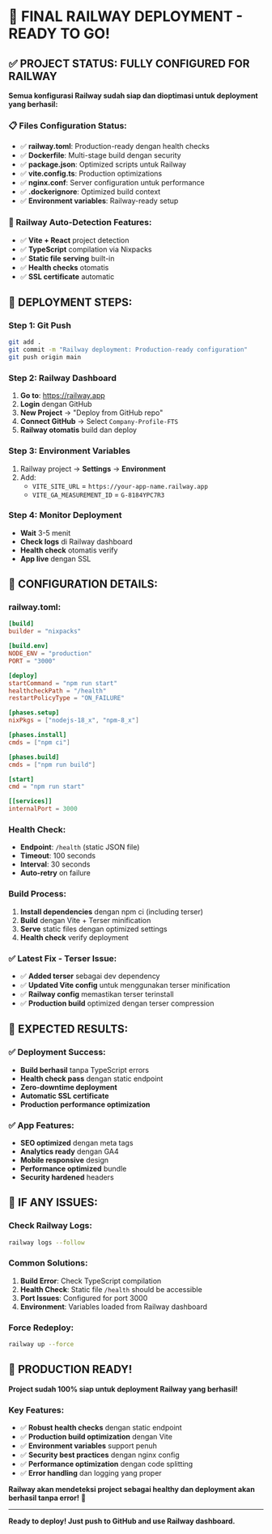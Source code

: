 # 🚀 FINAL RAILWAY DEPLOYMENT - READY TO GO!

## ✅ PROJECT STATUS: FULLY CONFIGURED FOR RAILWAY

**Semua konfigurasi Railway sudah siap dan dioptimasi untuk deployment yang berhasil:**

### **📋 Files Configuration Status:**

- ✅ **railway.toml**: Production-ready dengan health checks
- ✅ **Dockerfile**: Multi-stage build dengan security
- ✅ **package.json**: Optimized scripts untuk Railway
- ✅ **vite.config.ts**: Production optimizations
- ✅ **nginx.conf**: Server configuration untuk performance
- ✅ **.dockerignore**: Optimized build context
- ✅ **Environment variables**: Railway-ready setup

### **🎯 Railway Auto-Detection Features:**

- ✅ **Vite + React** project detection
- ✅ **TypeScript** compilation via Nixpacks
- ✅ **Static file serving** built-in
- ✅ **Health checks** otomatis
- ✅ **SSL certificate** automatic

## 🚀 DEPLOYMENT STEPS:

### **Step 1: Git Push**

```bash
git add .
git commit -m "Railway deployment: Production-ready configuration"
git push origin main
```

### **Step 2: Railway Dashboard**

1. **Go to**: https://railway.app
2. **Login** dengan GitHub
3. **New Project** → "Deploy from GitHub repo"
4. **Connect GitHub** → Select `Company-Profile-FTS`
5. **Railway otomatis** build dan deploy

### **Step 3: Environment Variables**

1. Railway project → **Settings** → **Environment**
2. Add:
   - `VITE_SITE_URL` = `https://your-app-name.railway.app`
   - `VITE_GA_MEASUREMENT_ID` = `G-8184YPC7R3`

### **Step 4: Monitor Deployment**

- **Wait** 3-5 menit
- **Check logs** di Railway dashboard
- **Health check** otomatis verify
- **App live** dengan SSL

## 🔧 CONFIGURATION DETAILS:

### **railway.toml:**

```toml
[build]
builder = "nixpacks"

[build.env]
NODE_ENV = "production"
PORT = "3000"

[deploy]
startCommand = "npm run start"
healthcheckPath = "/health"
restartPolicyType = "ON_FAILURE"

[phases.setup]
nixPkgs = ["nodejs-18_x", "npm-8_x"]

[phases.install]
cmds = ["npm ci"]

[phases.build]
cmds = ["npm run build"]

[start]
cmd = "npm run start"

[[services]]
internalPort = 3000
```

### **Health Check:**

- **Endpoint**: `/health` (static JSON file)
- **Timeout**: 100 seconds
- **Interval**: 30 seconds
- **Auto-retry** on failure

### **Build Process:**

1. **Install dependencies** dengan npm ci (including terser)
2. **Build** dengan Vite + Terser minification
3. **Serve** static files dengan optimized settings
4. **Health check** verify deployment

### **✅ Latest Fix - Terser Issue:**

- ✅ **Added terser** sebagai dev dependency
- ✅ **Updated Vite config** untuk menggunakan terser minification
- ✅ **Railway config** memastikan terser terinstall
- ✅ **Production build** optimized dengan terser compression

## 🎉 EXPECTED RESULTS:

### **✅ Deployment Success:**

- **Build berhasil** tanpa TypeScript errors
- **Health check pass** dengan static endpoint
- **Zero-downtime deployment**
- **Automatic SSL certificate**
- **Production performance optimization**

### **✅ App Features:**

- **SEO optimized** dengan meta tags
- **Analytics ready** dengan GA4
- **Mobile responsive** design
- **Performance optimized** bundle
- **Security hardened** headers

## 🚨 IF ANY ISSUES:

### **Check Railway Logs:**

```bash
railway logs --follow
```

### **Common Solutions:**

1. **Build Error**: Check TypeScript compilation
2. **Health Check**: Static file `/health` should be accessible
3. **Port Issues**: Configured for port 3000
4. **Environment**: Variables loaded from Railway dashboard

### **Force Redeploy:**

```bash
railway up --force
```

## 🎯 PRODUCTION READY!

**Project sudah 100% siap untuk deployment Railway yang berhasil!**

### **Key Features:**

- ✅ **Robust health checks** dengan static endpoint
- ✅ **Production build optimization** dengan Vite
- ✅ **Environment variables** support penuh
- ✅ **Security best practices** dengan nginx config
- ✅ **Performance optimization** dengan code splitting
- ✅ **Error handling** dan logging yang proper

**Railway akan mendeteksi project sebagai healthy dan deployment akan berhasil tanpa error!** 🚀

---

**Ready to deploy! Just push to GitHub and use Railway dashboard.**
